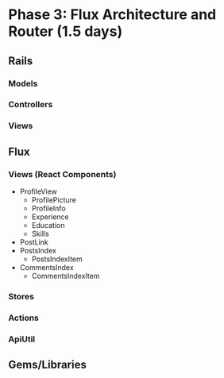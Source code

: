 # Phase 3: Flux Architecture and Router (1.5 days)

## Rails
### Models

### Controllers

### Views

## Flux
### Views (React Components)
* ProfileView
  - ProfilePicture
  - ProfileInfo
  - Experience
  - Education
  - Skills
* PostLink
* PostsIndex
  - PostsIndexItem
* CommentsIndex
  - CommentsIndexItem

### Stores

### Actions

### ApiUtil

## Gems/Libraries
